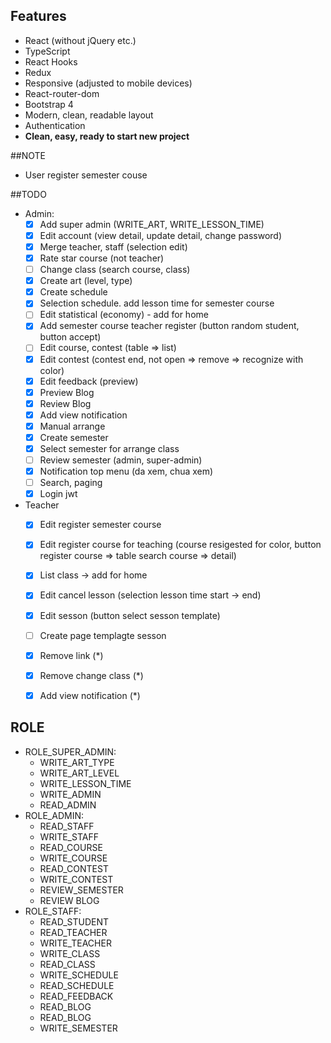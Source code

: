 ## Features
- React (without jQuery etc.)
- TypeScript
- React Hooks
- Redux
- Responsive (adjusted to mobile devices)
- React-router-dom
- Bootstrap 4
- Modern, clean, readable layout
- Authentication
- **Clean, easy, ready to start new project**

##NOTE 
- User register semester couse


##TODO
- Admin:
    - [x] Add super admin (WRITE_ART, WRITE_LESSON_TIME)
    - [x] Edit account (view detail, update detail, change  password) 
    - [x] Merge teacher, staff (selection edit) 
    - [x] Rate star course (not teacher)
    - [ ] Change class (search course, class)
    - [x] Create art (level, type)
    - [x] Create schedule 
    - [x] Selection schedule. add lesson time for semester  course
    - [ ] Edit statistical (economy) - add for home 
    - [x] Add semester course teacher register (button random student, button accept)
    - [ ] Edit course, contest (table => list)
    - [x] Edit contest (contest end, not open => remove =>  recognize with color)
    - [x] Edit feedback (preview)
    - [x] Preview Blog 
    - [x] Review Blog 
    - [x] Add view notification
    - [x] Manual arrange 
    - [x] Create semester
    - [x] Select semester for arrange class 
    - [ ] Review semester (admin, super-admin)
    - [x] Notification top menu (da xem, chua xem)
    - [ ] Search, paging
    - [x] Login jwt
- Teacher
    - [x] Edit register semester course 
    - [x] Edit register course for teaching (course resigested for color,  button register course => table search course => detail) 
    - [x] List class -> add for home 
    - [x] Edit cancel lesson (selection lesson time start -> end) 
    - [x] Edit sesson (button select sesson template)
    - [ ] Create page templagte sesson
    - [x] Remove link (*)
    - [x] Remove change class (*)
    - [x] Add view notification (*)


## ROLE
- ROLE_SUPER_ADMIN:
    - WRITE_ART_TYPE
    - WRITE_ART_LEVEL
    - WRITE_LESSON_TIME
    - WRITE_ADMIN
    - READ_ADMIN
- ROLE_ADMIN:
    - READ_STAFF
    - WRITE_STAFF
    - READ_COURSE
    - WRITE_COURSE
    - READ_CONTEST
    - WRITE_CONTEST
    - REVIEW_SEMESTER
    - REVIEW BLOG
- ROLE_STAFF:
    - READ_STUDENT
    - READ_TEACHER
    - WRITE_TEACHER
    - WRITE_CLASS 
    - READ_CLASS
    - WRITE_SCHEDULE
    - READ_SCHEDULE
    - READ_FEEDBACK
    - READ_BLOG
    - READ_BLOG
    - WRITE_SEMESTER
    